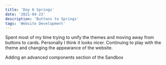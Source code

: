 ```yaml
---
title: 'Day 6 Springs'
date: '2021-04-23'
description: 'Buttons to Springs'
tags: 'Website Development'
---
```


Spent most of my time trying to unify the themes and moving away from buttons to cards. Personally I think it looks nicer. Continuing to play with the theme and changing the appearance of the website.

Adding an advanced components section of the Sandbox

